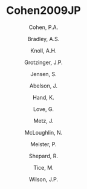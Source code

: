 ---
layout: publication
title: Cohen2009JP
category: journalpub
author: 
	- Cohen, P.A. 
	- Bradley, A.S. 
	- Knoll, A.H.  
	- Grotzinger, J.P. 
	- Jensen, S. 
	- Abelson, J. 
	- Hand, K. 
	- Love, G. 
	- Metz, J. 
	- McLoughlin, N. 
	- Meister, P. 
	- Shepard, R. 
	- Tice, M. 
	- Wilson, J.P. 
pubtitle:  "Tubular compression fossils from the Ediacaran Nama Group, Namibia"
journal: journal of Paleontology 
year: 2009
---
